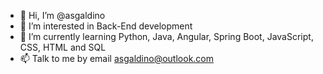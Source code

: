 - 👋 Hi, I’m @asgaldino
- 👀 I’m interested in Back-End development
- 🌱 I’m currently learning Python, Java, Angular, Spring Boot, JavaScript, CSS, HTML and SQL
- 📫 Talk to me by email asgaldino@outlook.com

<!---
asgaldino/asgaldino is a ✨ special ✨ repository because its `README.md` (this file) appears on your GitHub profile.
You can click the Preview link to take a look at your changes.
--->
